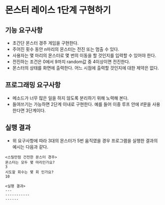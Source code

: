 # 몬스터 레이스 1단계 구현하기

  ## 기능 요구사항

  - 초간단 몬스터 경주 게임을 구현한다.
  - 주어진 횟수 동안 n마리의 몬스터는 전진 또는 멈출 수 있다.
  - 사용자는 몇 마리의 몬스터로 몇 번의 이동을 할 것인지를 입력할 수 있어야 한다.
  - 전진하는 조건은 0에서 9까지 random값 중 4이상이면 전진한다.
  - 몬스터의 상태를 화면에 출력한다. 어느 시점에 출력할 것인지에 대한 제약은 없다.

  ## 프로그래밍 요구사항

  - 메소드가 너무 많은 일을 하지 않도록 분리하기 위해 노력해 본다.
  - 들여쓰기는 가능하면 2단계 이내로 구현한다. 예를 들어 이중 루프 안에 if문을 사용한다면 3단계이다.

  ## 실행 결과

  - 위 요구사항에 따라 3대의 몬스터가 5번 움직였을 경우 프로그램을 실행한 결과의 예시는 다음과 같다.

  ```
  <스릴만점 건전한 몬스터 경주>
  몬스터는 모두 몇 마리인가요?
  3
  시도할 회수는 몇 회 인가요?
  10
  
  <실행 결과>
  ---
  -----------
  ------
  ```
